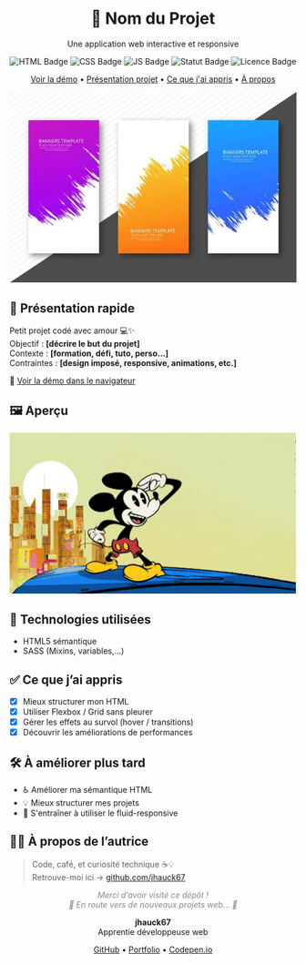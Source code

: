<div align="center">
  <h1>🚀 Nom du Projet</h1>
  <p>Une application web interactive et responsive</p>
  
  <p align="center">
  <img src="https://img.shields.io/badge/HTML-%23E34F26.svg?style=flat&logo=html5&logoColor=white" alt="HTML Badge"/>
  <img src="https://img.shields.io/badge/CSS-%231572B6.svg?style=flat&logo=css3&logoColor=white" alt="CSS Badge"/>
  <img src="https://img.shields.io/badge/JavaScript-%23F7DF1E.svg?style=flat&logo=javascript&logoColor=black" alt="JS Badge"/>
  <img src="https://img.shields.io/badge/Statut-Terminé-brightgreen.svg" alt="Statut Badge"/>
  <img src="https://img.shields.io/badge/Licence-MIT-blue.svg" alt="Licence Badge"/>
</p>
  
  <p>
    <a href="./index.html">Voir la démo</a> •
    <a href="#-présentation-rapide">Présentation projet</a> •
    <a href="#-ce-que-jai-appris">Ce que j'ai appris</a> •
    <a href="#-à-propos-de-lautrice">À propos</a>
  </p>
  
  <img src="./assets/sketch/screenshot.png" alt="Aperçu du projet" width="600" />
</div>

## 🧩 Présentation rapide

Petit projet codé avec amour 💻✨  
Objectif : **[décrire le but du projet]**  
Contexte : **[formation, défi, tuto, perso...]**  
Contraintes : **[design imposé, responsive, animations, etc.]**

🔗 [Voir la démo dans le navigateur](./index.html)

## 🖼️ Aperçu

<img src="./assets/sketch/video.gif" alt="Aperçu du projet" width="700"/>

## 🔧 Technologies utilisées

- HTML5 sémantique
- SASS (Mixins, variables,...)

## ✅ Ce que j’ai appris

- [x] Mieux structurer mon HTML
- [x] Utiliser Flexbox / Grid sans pleurer
- [x] Gérer les effets au survol (hover / transitions)
- [x] Découvrir les améliorations de performances 

## 🛠️ À améliorer plus tard

- ♿ Améliorer ma sémantique HTML
- 💡 Mieux structurer mes projets
- 🧪 S'entraîner à utiliser le fluid-responsive

## 👩‍💻 À propos de l’autrice

> Code, café, et curiosité technique ☕💡  
> Retrouve-moi ici → [github.com/jhauck67](https://github.com/jhauck67)

<p align="center" style="color: #888;">
  <em>Merci d’avoir visité ce dépôt !<br>
  🚂 En route vers de nouveaux projets web… 🚦</em>
</p>

<div align="center">
  <p><strong>jhauck67</strong><br>
  Apprentie développeuse web</p>
  <p>
    <a href="https://github.com/jhauck67">GitHub</a> •
    <a href="https://jhauck67.github.io/jhauck67/">Portfolio</a> •
    <a href="https://codepen.io/jhauck67">Codepen.io</a>
  </p>
</div>
